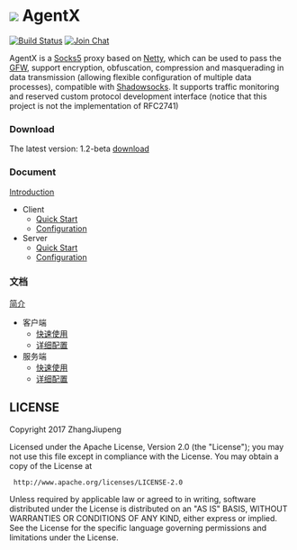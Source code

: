 [![](http://7xp1jv.com1.z0.glb.clouddn.com/agentx-logo.png?imageView2/2/w/48)](http://agentx.zhangjiupeng.com) AgentX
============

[![Build Status](https://travis-ci.org/ZhangJiupeng/AgentX.svg?branch=master)](https://travis-ci.org/ZhangJiupeng/AgentX)
[![Join Chat](https://badges.gitter.im/Join%20Chat.svg)](https://gitter.im/shadowsocks-java/Lobby?utm_source=share-link&utm_medium=link&utm_campaign=share-link)

AgentX is a [Socks5](https://www.ietf.org/rfc/rfc1928.txt) proxy based on [Netty](http://netty.io/), which can be used to pass the [GFW](https://en.wikipedia.org/wiki/Great_Firewall), support encryption, obfuscation, compression and masquerading in data transmission (allowing flexible configuration of multiple data processes), compatible with [Shadowsocks](https://shadowsocks.org/). It supports traffic monitoring and reserved custom protocol development interface (notice that this project is not the implementation of RFC2741)


### Download
The latest version: 1.2-beta [download](https://github.com/ZhangJiupeng/AgentX/releases)

### Document
[Introduction](https://github.com/ZhangJiupeng/AgentX/wiki/Introduction)
* Client
  * [Quick Start](https://github.com/ZhangJiupeng/AgentX/wiki/Quick-Start-Client)
  * [Configuration](https://github.com/ZhangJiupeng/AgentX/wiki/Configuration-Client)
* Server
  * [Quick Start](https://github.com/ZhangJiupeng/AgentX/wiki/Quick-Start-Server)
  * [Configuration](https://github.com/ZhangJiupeng/AgentX/wiki/Configuration-Server)

### 文档
[简介](https://github.com/ZhangJiupeng/AgentX/wiki/%E7%AE%80%E4%BB%8B)
* 客户端
  * [快速使用](https://github.com/ZhangJiupeng/AgentX/wiki/%E5%BF%AB%E9%80%9F%E4%BD%BF%E7%94%A8-%E5%AE%A2%E6%88%B7%E7%AB%AF)
  * [详细配置](https://github.com/ZhangJiupeng/AgentX/wiki/%E8%AF%A6%E7%BB%86%E9%85%8D%E7%BD%AE-%E5%AE%A2%E6%88%B7%E7%AB%AF)
* 服务端
  * [快速使用](https://github.com/ZhangJiupeng/AgentX/wiki/%E5%BF%AB%E9%80%9F%E4%BD%BF%E7%94%A8-%E6%9C%8D%E5%8A%A1%E7%AB%AF)
  * [详细配置](https://github.com/ZhangJiupeng/AgentX/wiki/%E8%AF%A6%E7%BB%86%E9%85%8D%E7%BD%AE-%E6%9C%8D%E5%8A%A1%E7%AB%AF)

## LICENSE
Copyright 2017 ZhangJiupeng

Licensed under the Apache License, Version 2.0 (the "License");
you may not use this file except in compliance with the License.
You may obtain a copy of the License at

     http://www.apache.org/licenses/LICENSE-2.0

Unless required by applicable law or agreed to in writing, software
distributed under the License is distributed on an "AS IS" BASIS,
WITHOUT WARRANTIES OR CONDITIONS OF ANY KIND, either express or implied.
See the License for the specific language governing permissions and
limitations under the License.
